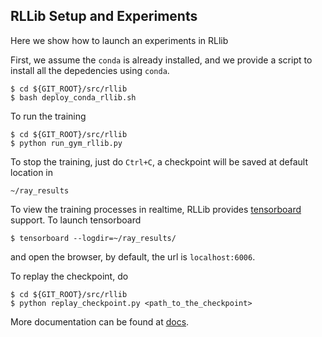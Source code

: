 ## RLLib Setup and Experiments

Here we show how to launch an experiments in RLlib

First, we assume the ```conda``` is already installed, and we provide a script to install all the depedencies using ```conda```. 

```
$ cd ${GIT_ROOT}/src/rllib
$ bash deploy_conda_rllib.sh
```


To run the training

```
$ cd ${GIT_ROOT}/src/rllib
$ python run_gym_rllib.py
```

To stop the training, just do ```Ctrl+C```, a checkpoint will be saved at default location in

```
~/ray_results
```

To view the training processes in realtime, RLLib provides [tensorboard](https://tensorboard.dev) support. To launch tensorboard

```
$ tensorboard --logdir=~/ray_results/
```

and open the browser, by default, the url is ```localhost:6006```.


To replay the checkpoint, do

```
$ cd ${GIT_ROOT}/src/rllib
$ python replay_checkpoint.py <path_to_the_checkpoint>
```

More documentation can be found at [docs](docs).

